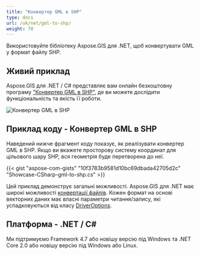 ```yaml
---
title: "Конвертер GML в SHP"
type: docs
url: /uk/net/gml-to-shp/
weight: 70
---
```


Використовуйте бібліотеку Aspose.GIS для .NET, щоб конвертувати GML у формат файлу SHP.

## **Живий приклад**

Aspose.GIS для .NET / C# представляє вам онлайн безкоштовну програму ["Конвертер GML в SHP"](https://products.aspose.app/gis/conversion/gml-to-shp), де ви можете дослідити функціональність та якість її роботи.

![Конвертер GML в SHP](conversion.png)

## **Приклад коду - Конвертер GML в SHP**

Наведений нижче фрагмент коду показує, як реалізувати конвертер GML в SHP. Якщо ви вкажете просторову систему координат для цільового шару SHP, вся геометрія буде перетворена до неї. 

{{< gist "aspose-com-gists" "10f3783b9581d10bc69dbada42705d2c" "Showcase-CSharp-gml-to-shp.cs" >}}

Цей приклад демонструє загальні можливості. Aspose.GIS для .NET має широкі можливості [конвертації файлів](https://docs.aspose.com/gis/net/vector-layers/). Кожен формат на основі векторних даних має власні параметри читання/запису, які успадковуються від класу [DriverOptions](https://reference.aspose.com/gis/net/aspose.gis/driveroptions).

## **Платформа - .NET / C#**

Ми підтримуємо Framework 4.7 або новішу версію під Windows та .NET Core 2.0 або новішу версію під Windows або Linux.
